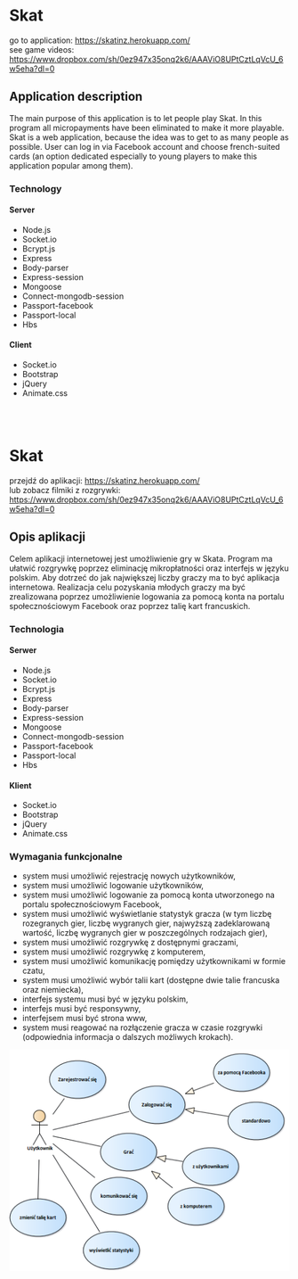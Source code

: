 # Skat
go to application: https://skatinz.herokuapp.com/ <br>
see game videos:
https://www.dropbox.com/sh/0ez947x35onq2k6/AAAViO8UPtCztLqVcU_6w5eha?dl=0

<h2>Application description</h2>
The main purpose of this application is to let people play Skat. In this program all micropayments have been eliminated to make it more playable. Skat is a web application, because the idea was to get to as many people as possible. User can log in via Facebook account and choose french-suited cards (an option dedicated especially to young players to make this application popular among them).

<h3>Technology</h3>
<h4>Server</h4>
<ul>
  <li>Node.js</li>
  <li>Socket.io</li>
  <li>Bcrypt.js</li>
  <li>Express</li>
  <li>Body-parser</li>
  <li>Express-session</li>
  <li>Mongoose</li>
  <li>Connect-mongodb-session</li>
  <li>Passport-facebook</li>
  <li>Passport-local</li>
  <li>Hbs</li>
 </ul>
<h4>Client</h4>
<ul>
  <li>Socket.io</li>
  <li>Bootstrap</li>
  <li>jQuery</li>
  <li>Animate.css</li>
</ul>

<br><br>
# Skat
przejdź do aplikacji: https://skatinz.herokuapp.com/ <br>
lub zobacz filmiki z rozgrywki:
https://www.dropbox.com/sh/0ez947x35onq2k6/AAAViO8UPtCztLqVcU_6w5eha?dl=0

<h2>Opis aplikacji</h2>
Celem aplikacji internetowej jest umożliwienie gry w Skata. Program ma ułatwić rozgrywkę poprzez eliminację mikropłatności oraz interfejs w języku polskim. Aby dotrzeć do jak największej liczby graczy ma to być aplikacja internetowa. Realizacja celu pozyskania młodych graczy ma 
być zrealizowana poprzez umożliwienie logowania za pomocą konta na portalu społecznościowym Facebook oraz poprzez talię kart francuskich.

<h3>Technologia</h3>
<h4>Serwer</h4>
<ul>
  <li>Node.js</li>
  <li>Socket.io</li>
  <li>Bcrypt.js</li>
  <li>Express</li>
  <li>Body-parser</li>
  <li>Express-session</li>
  <li>Mongoose</li>
  <li>Connect-mongodb-session</li>
  <li>Passport-facebook</li>
  <li>Passport-local</li>
  <li>Hbs</li>
 </ul>
<h4>Klient</h4>
<ul>
  <li>Socket.io</li>
  <li>Bootstrap</li>
  <li>jQuery</li>
  <li>Animate.css</li>
</ul>

<h3>Wymagania funkcjonalne</h3>
<ul>
  <li>system musi umożliwić rejestrację nowych użytkowników,</li>
  <li>system musi umożliwić logowanie użytkowników,</li>
  <li>system musi umożliwić logowanie za pomocą konta utworzonego na portalu społecznościowym Facebook,</li>
  <li>system musi umożliwić wyświetlanie statystyk gracza (w tym liczbę rozegranych gier, liczbę wygranych gier, najwyższą zadeklarowaną wartość, liczbę wygranych gier w poszczególnych rodzajach gier),</li>
  <li>system musi umożliwić rozgrywkę z dostępnymi graczami,</li>
  <li>system musi umożliwić rozgrywkę z komputerem,</li>
  <li>system musi umożliwić komunikację pomiędzy użytkownikami w formie czatu,</li>
  <li>system musi umożliwić wybór talii kart (dostępne dwie talie francuska oraz niemiecka),</li>
  <li>interfejs systemu musi być w języku polskim,</li>
  <li>interfejs musi być responsywny,</li>
  <li>interfejsem musi być strona www,</li>
  <li>system musi reagować na rozłączenie gracza w czasie rozgrywki (odpowiednia informacja o dalszych możliwych krokach).</li>
</ul>

![Screenshot](dpu.png)
